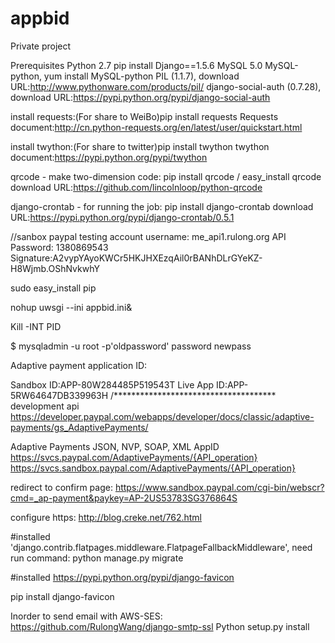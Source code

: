 appbid
======
Private project

Prerequisites
Python 2.7
pip install Django==1.5.6
MySQL 5.0
MySQL-python, yum install MySQL-python
PIL (1.1.7), download URL:http://www.pythonware.com/products/pil/
django-social-auth (0.7.28), download URL:https://pypi.python.org/pypi/django-social-auth

install requests:(For share to WeiBo)pip install requests
Requests document:http://cn.python-requests.org/en/latest/user/quickstart.html

install twython:(For share to twitter)pip install twython
twython document:https://pypi.python.org/pypi/twython

qrcode - make two-dimension code:
pip install qrcode / easy_install qrcode
download URL:https://github.com/lincolnloop/python-qrcode

django-crontab - for running the job:
pip install django-crontab
download URL:https://pypi.python.org/pypi/django-crontab/0.5.1

//sanbox paypal testing account
username: me_api1.rulong.org
API Password: 1380869543
Signature:A2vypYAyoKWCr5HKJHXEzqAil0rBANhDLrGYeKZ-H8Wjmb.OShNvkwhY

sudo easy_install pip


nohup uwsgi --ini appbid.ini&

Kill -INT PID

$ mysqladmin -u root -p'oldpassword' password newpass


Adaptive payment application ID:

Sandbox ID:APP-80W284485P519543T
Live App ID:APP-5RW64647DB339963H
/*************************************
development api
https://developer.paypal.com/webapps/developer/docs/classic/adaptive-payments/gs_AdaptivePayments/

Adaptive Payments
JSON, NVP, SOAP, XML
AppID	https://svcs.paypal.com/AdaptivePayments/{API_operation}
https://svcs.sandbox.paypal.com/AdaptivePayments/{API_operation}

redirect to confirm page:
https://www.sandbox.paypal.com/cgi-bin/webscr?cmd=_ap-payment&paykey=AP-2US53783SG376864S

configure https:
http://blog.creke.net/762.html


#installed     'django.contrib.flatpages.middleware.FlatpageFallbackMiddleware',
need run command: python manage.py migrate


#installed https://pypi.python.org/pypi/django-favicon

pip install django-favicon

Inorder to send email with AWS-SES:
https://github.com/RulongWang/django-smtp-ssl
Python setup.py install




